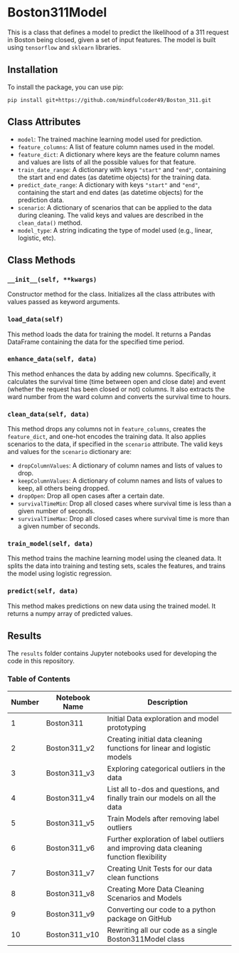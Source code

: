 # Boston311Model

This is a class that defines a model to predict the likelihood of a 311 request in Boston being closed, given a set of input features. The model is built using `tensorflow` and `sklearn` libraries.

## Installation

To install the package, you can use pip:

```
pip install git+https://github.com/mindfulcoder49/Boston_311.git
```

## Class Attributes

- `model`: The trained machine learning model used for prediction.
- `feature_columns`: A list of feature column names used in the model.
- `feature_dict`: A dictionary where keys are the feature column names and values are lists of all the possible values for that feature.
- `train_date_range`: A dictionary with keys `"start"` and `"end"`, containing the start and end dates (as datetime objects) for the training data.
- `predict_date_range`: A dictionary with keys `"start"` and `"end"`, containing the start and end dates (as datetime objects) for the prediction data.
- `scenario`: A dictionary of scenarios that can be applied to the data during cleaning. The valid keys and values are described in the `clean_data()` method.
- `model_type`: A string indicating the type of model used (e.g., linear, logistic, etc).

## Class Methods

### `__init__(self, **kwargs)`

Constructor method for the class. Initializes all the class attributes with values passed as keyword arguments.

### `load_data(self)`

This method loads the data for training the model. It returns a Pandas DataFrame containing the data for the specified time period.

### `enhance_data(self, data)`

This method enhances the data by adding new columns. Specifically, it calculates the survival time (time between open and close date) and event (whether the request has been closed or not) columns. It also extracts the ward number from the ward column and converts the survival time to hours.

### `clean_data(self, data)`

This method drops any columns not in `feature_columns`, creates the `feature_dict`, and one-hot encodes the training data. It also applies scenarios to the data, if specified in the `scenario` attribute. The valid keys and values for the `scenario` dictionary are:

- `dropColumnValues`: A dictionary of column names and lists of values to drop.
- `keepColumnValues`: A dictionary of column names and lists of values to keep, all others being dropped.
- `dropOpen`: Drop all open cases after a certain date.
- `survivalTimeMin`: Drop all closed cases where survival time is less than a given number of seconds.
- `survivalTimeMax`: Drop all closed cases where survival time is more than a given number of seconds.

### `train_model(self, data)`

This method trains the machine learning model using the cleaned data. It splits the data into training and testing sets, scales the features, and trains the model using logistic regression.

### `predict(self, data)`

This method makes predictions on new data using the trained model. It returns a numpy array of predicted values.

## Results

The `results` folder contains Jupyter notebooks used for developing the code in this repository.

### Table of Contents

| Number | Notebook Name | Description |
| ------ | ------------- | ----------- |
| 1 | Boston311 | Initial Data exploration and model prototyping |
| 2 | Boston311_v2 | Creating initial data cleaning functions for linear and logistic models |
| 3 | Boston311_v3 | Exploring categorical outliers in the data |
| 4 | Boston311_v4 | List all to-dos and questions, and finally train our models on all the data |
| 5 | Boston311_v5 | Train Models after removing label outliers |
| 6 | Boston311_v6 | Further exploration of label outliers and improving data cleaning function flexibility |
| 7 | Boston311_v7 | Creating Unit Tests for our data clean functions |
| 8 | Boston311_v8 | Creating More Data Cleaning Scenarios and Models |
| 9 | Boston311_v9 | Converting our code to a python package on GitHub |
| 10 | Boston311_v10 | Rewriting all our code as a single Boston311Model class |